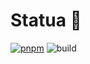 # Statua 🗿

[![pnpm](https://img.shields.io/badge/maintained%20with-pnpm-f9ad00.svg)](https://pnpm.io/)
![build](https://github.com/nickfla1/statua/actions/workflows/ci.yml/badge.svg)
